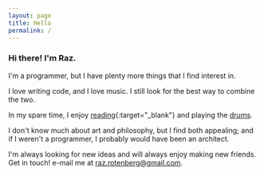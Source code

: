 ```yaml
---
layout: page
title: Hello
permalink: /
---
```


### Hi there! I'm Raz.

I'm a programmer, but I have plenty more things that I find interest in.

I love writing code, and I love music. I still look for the best way to combine the two.

In my spare time, I enjoy [reading](https://www.goodreads.com/user/show/97963653-raz-rotenberg){:target="_blank"} and playing the [drums](/music).

I don't know much about art and philosophy, but I find both appealing;
and if I weren't a programmer, I probably would have been an architect.

I'm always looking for new ideas and will always enjoy making new friends.
Get in touch! e-mail me at <raz.rotenberg@gmail.com>.
